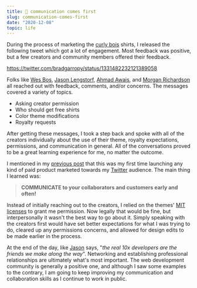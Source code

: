 ```yaml
---
title: 🥇 communication comes first
slug: communication-comes-first
date: "2020-12-08"
topic: life
---
```


During the process of marketing the [curly bois][curly-bois] shirts, I released the following tweet which got a lot of engagement. Most feedback was positive, but a few creators and community members offered their feedback.

https://twitter.com/bradgarropy/status/1331482232121389058

Folks like [Wes Bos][wes-bos], [Jason Lengstorf][jason-lengstorf], [Ahmad Awais][ahmad-awais], and [Morgan Richardson][morgan-richardson] all reached out with feedback, comments, and/or concerns. The messages covered a variety of topics.

-   Asking creator permission
-   Who should get free shirts
-   Color theme modifications
-   Royalty requests

After getting these messages, I took a step back and spoke with all of the creators individually about the use of their theme, royalty expectations, permissions, and communication in general. All of the conversations proved to be a great learning experience for me, no matter the outcome.

I mentioned in my [previous post][previous] that this was my first time launching any kind of paid product marketed towards my [Twitter][twitter] audience. The main thing I learned was:

> **COMMUNICATE to your collaborators and customers early and often!**

Instead of initially reaching out to the creators, I relied on the themes' [MIT licenses][mit] to grant me permission. Now legally that would be fine, but interpersonally it wasn't the best way to go about it. Simply speaking with the creators first would have set better expectations for what I was trying to do, cleared up any permissions concerns, and allowed for design edits to be made earlier in the process.

At the end of the day, like [Jason][jason-lengstorf] says, "_the real 10x developers are the friends we make along the way_". Networking and establishing professional relationships are ultimately what's most important. The web development community is generally a positive one, and although I saw some examples to the contrary, I am going to keep improving my communication and collaboration skills as I continue to work in public.

[mit]: https://choosealicense.com/licenses/mit
[twitter]: https://twitter.com/bradgarropy
[previous]: /blog/curly-bois-shirts
[wes-bos]: https://twitter.com/wesbos
[jason-lengstorf]: https://twitter.com/jlengstorf
[ahmad-awais]: https://twitter.com/MrAhmadAwais
[morgan-richardson]: https://twitter.com/morgancodescoin
[curly-bois]: https://bradgarropy.com/store
